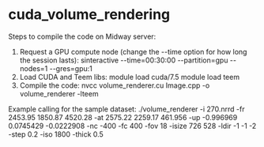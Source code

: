 # cuda_volume_rendering

Steps to compile the code on Midway server:
1) Request a GPU compute node (change the --time option for how long the session lasts):
sinteractive --time=00:30:00 --partition=gpu --nodes=1  --gres=gpu:1
2) Load CUDA and Teem libs:
module load cuda/7.5
module load teem
3) Compile the code:
nvcc volume_renderer.cu Image.cpp -o volume_renderer -lteem

Example calling for the sample dataset:
./volume_renderer -i 270.nrrd -fr 2453.95 1850.87 4520.28 -at 2575.22 2259.17 461.956 -up -0.996969 0.0745429 -0.0222908 -nc -400 -fc 400 -fov 18 -isize 726 528 -ldir -1 -1 -2 -step 0.2 -iso 1800 -thick 0.5
